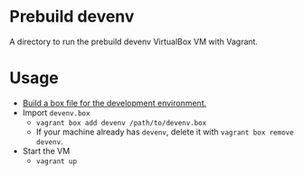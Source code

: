 # Prebuild devenv
A directory to run the prebuild devenv VirtualBox VM with Vagrant.

# Usage
- [Build a box file for the development environment.](https://github.com/yunabe/codelab/tree/master/ansible/devenv)
- Import `devenv.box`
  - `vagrant box add devenv /path/to/devenv.box`
  - If your machine already has `devenv`, delete it with `vagrant box remove devenv`.
- Start the VM
  - `vagrant up`
